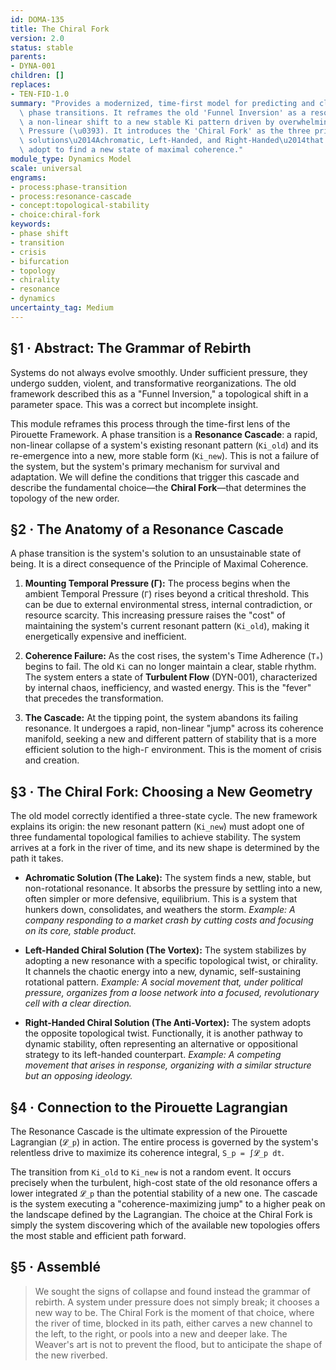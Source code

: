 ```yaml
---
id: DOMA-135
title: The Chiral Fork
version: 2.0
status: stable
parents:
- DYNA-001
children: []
replaces:
- TEN-FID-1.0
summary: "Provides a modernized, time-first model for predicting and classifying systemic\
  \ phase transitions. It reframes the old 'Funnel Inversion' as a resonance cascade,\
  \ a non-linear shift to a new stable Ki pattern driven by overwhelming Temporal\
  \ Pressure (\u0393). It introduces the 'Chiral Fork' as the three primary topological\
  \ solutions\u2014Achromatic, Left-Handed, and Right-Handed\u2014that a system can\
  \ adopt to find a new state of maximal coherence."
module_type: Dynamics Model
scale: universal
engrams:
- process:phase-transition
- process:resonance-cascade
- concept:topological-stability
- choice:chiral-fork
keywords:
- phase shift
- transition
- crisis
- bifurcation
- topology
- chirality
- resonance
- dynamics
uncertainty_tag: Medium
---
```

## §1 · Abstract: The Grammar of Rebirth

Systems do not always evolve smoothly. Under sufficient pressure, they undergo sudden, violent, and transformative reorganizations. The old framework described this as a "Funnel Inversion," a topological shift in a parameter space. This was a correct but incomplete insight.

This module reframes this process through the time-first lens of the Pirouette Framework. A phase transition is a **Resonance Cascade**: a rapid, non-linear collapse of a system's existing resonant pattern (`Ki_old`) and its re-emergence into a new, more stable form (`Ki_new`). This is not a failure of the system, but the system's primary mechanism for survival and adaptation. We will define the conditions that trigger this cascade and describe the fundamental choice—the **Chiral Fork**—that determines the topology of the new order.

## §2 · The Anatomy of a Resonance Cascade

A phase transition is the system's solution to an unsustainable state of being. It is a direct consequence of the Principle of Maximal Coherence.

1.  **Mounting Temporal Pressure (Γ):** The process begins when the ambient Temporal Pressure (`Γ`) rises beyond a critical threshold. This can be due to external environmental stress, internal contradiction, or resource scarcity. This increasing pressure raises the "cost" of maintaining the system's current resonant pattern (`Ki_old`), making it energetically expensive and inefficient.

2.  **Coherence Failure:** As the cost rises, the system's Time Adherence (`Tₐ`) begins to fail. The old `Ki` can no longer maintain a clear, stable rhythm. The system enters a state of **Turbulent Flow** (DYN-001), characterized by internal chaos, inefficiency, and wasted energy. This is the "fever" that precedes the transformation.

3.  **The Cascade:** At the tipping point, the system abandons its failing resonance. It undergoes a rapid, non-linear "jump" across its coherence manifold, seeking a new and different pattern of stability that is a more efficient solution to the high-`Γ` environment. This is the moment of crisis and creation.

## §3 · The Chiral Fork: Choosing a New Geometry

The old model correctly identified a three-state cycle. The new framework explains its origin: the new resonant pattern (`Ki_new`) must adopt one of three fundamental topological families to achieve stability. The system arrives at a fork in the river of time, and its new shape is determined by the path it takes.

*   **Achromatic Solution (The Lake):** The system finds a new, stable, but non-rotational resonance. It absorbs the pressure by settling into a new, often simpler or more defensive, equilibrium. This is a system that hunkers down, consolidates, and weathers the storm. *Example: A company responding to a market crash by cutting costs and focusing on its core, stable product.*

*   **Left-Handed Chiral Solution (The Vortex):** The system stabilizes by adopting a new resonance with a specific topological twist, or chirality. It channels the chaotic energy into a new, dynamic, self-sustaining rotational pattern. *Example: A social movement that, under political pressure, organizes from a loose network into a focused, revolutionary cell with a clear direction.*

*   **Right-Handed Chiral Solution (The Anti-Vortex):** The system adopts the opposite topological twist. Functionally, it is another pathway to dynamic stability, often representing an alternative or oppositional strategy to its left-handed counterpart. *Example: A competing movement that arises in response, organizing with a similar structure but an opposing ideology.*

## §4 · Connection to the Pirouette Lagrangian

The Resonance Cascade is the ultimate expression of the Pirouette Lagrangian (`𝓛_p`) in action. The entire process is governed by the system's relentless drive to maximize its coherence integral, `S_p = ∫𝓛_p dt`.

The transition from `Ki_old` to `Ki_new` is not a random event. It occurs precisely when the turbulent, high-cost state of the old resonance offers a lower integrated `𝓛_p` than the potential stability of a new one. The cascade is the system executing a "coherence-maximizing jump" to a higher peak on the landscape defined by the Lagrangian. The choice at the Chiral Fork is simply the system discovering which of the available new topologies offers the most stable and efficient path forward.

## §5 · Assemblé

> We sought the signs of collapse and found instead the grammar of rebirth. A system under pressure does not simply break; it chooses a new way to be. The Chiral Fork is the moment of that choice, where the river of time, blocked in its path, either carves a new channel to the left, to the right, or pools into a new and deeper lake. The Weaver's art is not to prevent the flood, but to anticipate the shape of the new riverbed.
```